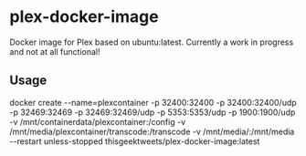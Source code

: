 # plex-docker-image
Docker image for Plex based on ubuntu:latest. Currently a work in progress and not at all functional!
## Usage
docker create --name=plexcontainer -p 32400:32400 -p 32400:32400/udp -p 32469:32469 -p 32469:32469/udp -p 5353:5353/udp -p 1900:1900/udp -v /mnt/containerdata/plexcontainer:/config -v /mnt/media/plexcontainer/transcode:/transcode -v /mnt/media/:/mnt/media --restart unless-stopped thisgeektweets/plex-docker-image:latest
